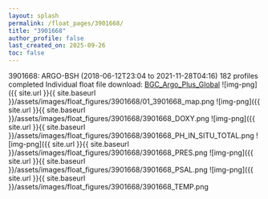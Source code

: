 ```yaml
---
layout: splash
permalink: /float_pages/3901668/
title: "3901668"
author_profile: false
last_created_on: 2025-09-26
toc: false
---
```

 
3901668: ARGO-BSH (2018-06-12T23:04 to 2021-11-28T04:16)
182 profiles completed
Individual float file download: [BGC_Argo_Plus_Global](https://ftp.soest.hawaii.edu/bgc_argo_plus/Individual_Floats/outliers_removed/3901668_Sprof_processed.nc)
![img-png]({{ site.url }}{{ site.baseurl }}/assets/images/float_figures/3901668/01_3901668_map.png
![img-png]({{ site.url }}{{ site.baseurl }}/assets/images/float_figures/3901668/3901668_DOXY.png
![img-png]({{ site.url }}{{ site.baseurl }}/assets/images/float_figures/3901668/3901668_PH_IN_SITU_TOTAL.png
![img-png]({{ site.url }}{{ site.baseurl }}/assets/images/float_figures/3901668/3901668_PRES.png
![img-png]({{ site.url }}{{ site.baseurl }}/assets/images/float_figures/3901668/3901668_PSAL.png
![img-png]({{ site.url }}{{ site.baseurl }}/assets/images/float_figures/3901668/3901668_TEMP.png
